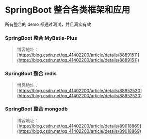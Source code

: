# SpringBoot 整合各类框架和应用

所有整合的 demo 都通过测试，并且真实有效


### SpringBoot 整合 MyBatis-Plus
> 博客地址：[https://blog.csdn.net/qq_41402200/article/details/88891511](https://blog.csdn.net/qq_41402200/article/details/88891511)

### SpringBoot 整合 redis
> 博客地址：[https://blog.csdn.net/qq_41402200/article/details/88952520](https://blog.csdn.net/qq_41402200/article/details/88952520)

### SpringBoot 整合 mongodb
> 博客地址：[https://blog.csdn.net/qq_41402200/article/details/89018869](https://blog.csdn.net/qq_41402200/article/details/89018869)
